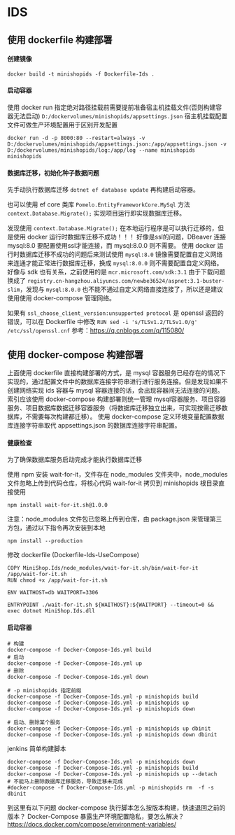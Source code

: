 # IDS


## 使用 dockerfile 构建部署
#### 创建镜像

```shell
docker build -t minishopids -f Dockerfile-Ids .
```

#### 启动容器

使用 docker run 指定绝对路径挂载前需要提前准备宿主机挂载文件(否则构建容器无法启动) `D:/dockervolumes/minishopids/appsettings.json` 宿主机挂载配置文件可做生产环境配置用于区别开发配置

```shell
docker run -d -p 8000:80 --restart=always -v D:/dockervolumes/minishopids/appsettings.json:/app/appsettings.json -v D:/dockervolumes/minishopids/log:/app/log --name minishopids minishopids
```

#### 数据库迁移，初始化种子数据问题
先手动执行数据库迁移 `dotnet ef database update` 再构建启动容器。

也可以使用 ef core 类库 `Pomelo.EntityFrameworkCore.MySql` 方法 `context.Database.Migrate();` 实现项目运行即实现数据库迁移。

发现使用 `context.Database.Migrate();` 在本地运行程序是可以执行迁移的，但是使用 docker 运行时数据库迁移不成功！！！
好像是ssl的问题，DBeaver 连接 mysql:8.0 要配置使用ssl才能连接，而 mysql:8.0.0 则不需要。
使用 docker 运行时数据库迁移不成功的问题后来测试使用 `mysql:8.0` 镜像需要配置自定义网络来连通才能正常进行数据库迁移，换成 `mysql:8.0.0` 则不需要配置自定义网络。
好像与 sdk 也有关系，之前使用的是 `mcr.microsoft.com/sdk:3.1` 由于下载问题 换成了 `registry.cn-hangzhou.aliyuncs.com/newbe36524/aspnet:3.1-buster-slim`，发现与 `mysql:8.0.0` 也不能不通过自定义网络直接连接了，所以还是建议使用使用 docker-compose 管理网络。

如果有 `ssl_choose_client_version:unsupported protocol` 是 openssl 返回的错误，可以在 Dockerfile 中修改 `RUN sed -i 's/TLSv1.2/TLSv1.0/g' /etc/ssl/openssl.cnf` 参考：https://q.cnblogs.com/q/115080/


## 使用 docker-compose 构建部署
上面使用 dockerfile 直接构建部署的方式，是 mysql 容器服务已经存在的情况下实现的，通过配置文件中的数据库连接字符串进行进行服务连接。但是发现如果不创建网络实现 ids 容器与 mysql 容器连接的话，会出现容器间无法连接的问题。索引应该使用 docker-compose 构建部署则统一管理 mysql容器服务、项目容器服务、项目数据库数据迁移容器服务（将数据库迁移独立出来，可实现按需迁移数据库，不需要每次构建都迁移）。
使用 docker-compose 定义环境变量配置数据库连接字符串取代 appsettings.json 的数据库连接字符串配置。

#### 健康检查
为了确保数据库服务启动完成才能执行数据库迁移

使用 npm 安装 wait-for-it，文件存在 node_modules 文件夹中，node_modules文件忽略上传到代码仓库，将核心代码 wait-for-it 拷贝到 minishopids 根目录直接使用
```shell
npm install wait-for-it.sh@1.0.0
```

注意：node_modules 文件包已忽略上传到仓库，由 package.json 来管理第三方包，通过以下指令再次安装到本地
```shell
npm install --production
```

修改 dockerfile (Dockerfile-Ids-UseCompose)
```shell
COPY MiniShop.Ids/node_modules/wait-for-it.sh/bin/wait-for-it /app/wait-for-it.sh
RUN chmod +x /app/wait-for-it.sh

ENV WAITHOST=db WAITPORT=3306

ENTRYPOINT ./wait-for-it.sh ${WAITHOST}:${WAITPORT} --timeout=0 && exec dotnet MiniShop.Ids.dll
```

#### 启动容器
```shell
# 构建
docker-compose -f Docker-Compose-Ids.yml build 
# 启动
docker-compose -f Docker-Compose-Ids.yml up 
# 删除
docker-compose -f Docker-Compose-Ids.yml down 

# -p minishopids 指定前缀
docker-compose -f Docker-Compose-Ids.yml -p minishopids build 
docker-compose -f Docker-Compose-Ids.yml -p minishopids up
docker-compose -f Docker-Compose-Ids.yml -p minishopids down

# 启动、删除某个服务
docker-compose -f Docker-Compose-Ids.yml -p minishopids up dbinit
docker-compose -f Docker-Compose-Ids.yml -p minishopids down dbinit
```

jenkins 简单构建脚本
```shell
docker-compose -f Docker-Compose-Ids.yml -p minishopids down
docker-compose -f Docker-Compose-Ids.yml -p minishopids build
docker-compose -f Docker-Compose-Ids.yml -p minishopids up --detach
# 不能马上删除数据库迁移服务，导致迁移未完成
#docker-compose -f Docker-Compose-Ids.yml -p minishopids rm  -f -s  dbinit
```

到这里有以下问题
docker-compose 执行脚本怎么按版本构建，快速退回之前的版本？
Docker-Compose 暴露生产环境配置隐私，要怎么解决？ https://docs.docker.com/compose/environment-variables/

